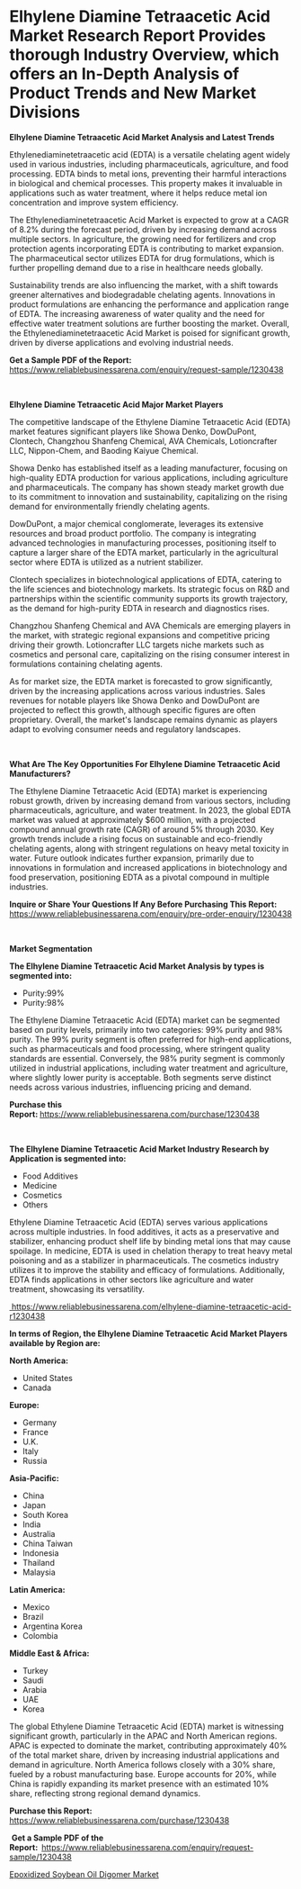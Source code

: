 <p><h1>Elhylene Diamine Tetraacetic Acid Market Research Report Provides thorough Industry Overview, which offers an In-Depth Analysis of Product Trends and New Market Divisions</h1></p><p><strong>Elhylene Diamine Tetraacetic Acid Market Analysis and Latest Trends</strong></p>
<p><p>Ethylenediaminetetraacetic acid (EDTA) is a versatile chelating agent widely used in various industries, including pharmaceuticals, agriculture, and food processing. EDTA binds to metal ions, preventing their harmful interactions in biological and chemical processes. This property makes it invaluable in applications such as water treatment, where it helps reduce metal ion concentration and improve system efficiency.</p><p>The Ethylenediaminetetraacetic Acid Market is expected to grow at a CAGR of 8.2% during the forecast period, driven by increasing demand across multiple sectors. In agriculture, the growing need for fertilizers and crop protection agents incorporating EDTA is contributing to market expansion. The pharmaceutical sector utilizes EDTA for drug formulations, which is further propelling demand due to a rise in healthcare needs globally.</p><p>Sustainability trends are also influencing the market, with a shift towards greener alternatives and biodegradable chelating agents. Innovations in product formulations are enhancing the performance and application range of EDTA. The increasing awareness of water quality and the need for effective water treatment solutions are further boosting the market. Overall, the Ethylenediaminetetraacetic Acid Market is poised for significant growth, driven by diverse applications and evolving industrial needs.</p></p>
<p><strong>Get a Sample PDF of the Report:&nbsp;</strong> <a href="https://www.reliablebusinessarena.com/enquiry/request-sample/1230438?utm_campaign=2095&utm_medium=2&utm_source=Github&utm_content=ia&utm_term=03022025&utm_id=elhylene-diamine-tetraacetic-acid">https://www.reliablebusinessarena.com/enquiry/request-sample/1230438</a></p>
<p>&nbsp;</p>
<p><strong>Elhylene Diamine Tetraacetic Acid Major Market Players</strong></p>
<p><p>The competitive landscape of the Ethylene Diamine Tetraacetic Acid (EDTA) market features significant players like Showa Denko, DowDuPont, Clontech, Changzhou Shanfeng Chemical, AVA Chemicals, Lotioncrafter LLC, Nippon-Chem, and Baoding Kaiyue Chemical. </p><p>Showa Denko has established itself as a leading manufacturer, focusing on high-quality EDTA production for various applications, including agriculture and pharmaceuticals. The company has shown steady market growth due to its commitment to innovation and sustainability, capitalizing on the rising demand for environmentally friendly chelating agents.</p><p>DowDuPont, a major chemical conglomerate, leverages its extensive resources and broad product portfolio. The company is integrating advanced technologies in manufacturing processes, positioning itself to capture a larger share of the EDTA market, particularly in the agricultural sector where EDTA is utilized as a nutrient stabilizer.</p><p>Clontech specializes in biotechnological applications of EDTA, catering to the life sciences and biotechnology markets. Its strategic focus on R&D and partnerships within the scientific community supports its growth trajectory, as the demand for high-purity EDTA in research and diagnostics rises.</p><p>Changzhou Shanfeng Chemical and AVA Chemicals are emerging players in the market, with strategic regional expansions and competitive pricing driving their growth. Lotioncrafter LLC targets niche markets such as cosmetics and personal care, capitalizing on the rising consumer interest in formulations containing chelating agents.</p><p>As for market size, the EDTA market is forecasted to grow significantly, driven by the increasing applications across various industries. Sales revenues for notable players like Showa Denko and DowDuPont are projected to reflect this growth, although specific figures are often proprietary. Overall, the market's landscape remains dynamic as players adapt to evolving consumer needs and regulatory landscapes.</p></p>
<p>&nbsp;</p>
<p><strong>What Are The Key Opportunities For Elhylene Diamine Tetraacetic Acid Manufacturers?</strong></p>
<p><p>The Ethylene Diamine Tetraacetic Acid (EDTA) market is experiencing robust growth, driven by increasing demand from various sectors, including pharmaceuticals, agriculture, and water treatment. In 2023, the global EDTA market was valued at approximately $600 million, with a projected compound annual growth rate (CAGR) of around 5% through 2030. Key growth trends include a rising focus on sustainable and eco-friendly chelating agents, along with stringent regulations on heavy metal toxicity in water. Future outlook indicates further expansion, primarily due to innovations in formulation and increased applications in biotechnology and food preservation, positioning EDTA as a pivotal compound in multiple industries.</p></p>
<p><strong>Inquire or Share Your Questions If Any Before Purchasing This Report:</strong> <a href="https://www.reliablebusinessarena.com/enquiry/pre-order-enquiry/1230438?utm_campaign=2095&utm_medium=2&utm_source=Github&utm_content=ia&utm_term=03022025&utm_id=elhylene-diamine-tetraacetic-acid">https://www.reliablebusinessarena.com/enquiry/pre-order-enquiry/1230438</a></p>
<p>&nbsp;</p>
<p><strong>Market Segmentation</strong></p>
<p><strong>The Elhylene Diamine Tetraacetic Acid Market Analysis by types is segmented into:</strong></p>
<p><ul><li>Purity:99%</li><li>Purity:98%</li></ul></p>
<p><p>The Ethylene Diamine Tetraacetic Acid (EDTA) market can be segmented based on purity levels, primarily into two categories: 99% purity and 98% purity. The 99% purity segment is often preferred for high-end applications, such as pharmaceuticals and food processing, where stringent quality standards are essential. Conversely, the 98% purity segment is commonly utilized in industrial applications, including water treatment and agriculture, where slightly lower purity is acceptable. Both segments serve distinct needs across various industries, influencing pricing and demand.</p></p>
<p><strong>Purchase this Report:&nbsp;</strong><a href="https://www.reliablebusinessarena.com/purchase/1230438?utm_campaign=2095&utm_medium=2&utm_source=Github&utm_content=ia&utm_term=03022025&utm_id=elhylene-diamine-tetraacetic-acid">https://www.reliablebusinessarena.com/purchase/1230438</a></p>
<p>&nbsp;</p>
<p><strong>The Elhylene Diamine Tetraacetic Acid Market Industry Research by Application is segmented into:</strong></p>
<p><ul><li>Food Additives</li><li>Medicine</li><li>Cosmetics</li><li>Others</li></ul></p>
<p><p>Ethylene Diamine Tetraacetic Acid (EDTA) serves various applications across multiple industries. In food additives, it acts as a preservative and stabilizer, enhancing product shelf life by binding metal ions that may cause spoilage. In medicine, EDTA is used in chelation therapy to treat heavy metal poisoning and as a stabilizer in pharmaceuticals. The cosmetics industry utilizes it to improve the stability and efficacy of formulations. Additionally, EDTA finds applications in other sectors like agriculture and water treatment, showcasing its versatility.</p></p>
<p><a href="https://www.reliablebusinessarena.com/elhylene-diamine-tetraacetic-acid-r1230438?utm_campaign=2095&utm_medium=2&utm_source=Github&utm_content=ia&utm_term=03022025&utm_id=elhylene-diamine-tetraacetic-acid">&nbsp;https://www.reliablebusinessarena.com/elhylene-diamine-tetraacetic-acid-r1230438</a></p>
<p><strong>In terms of Region, the Elhylene Diamine Tetraacetic Acid Market Players available by Region are:</strong></p>
<p>
    <p> <strong> North America: </strong>
        <ul>
            <li>United States</li>
            <li>Canada</li>
        </ul>
        </p> 
    <p> <strong> Europe: </strong>
        <ul>
            <li>Germany</li>
            <li>France</li>
            <li>U.K.</li>
            <li>Italy</li>
            <li>Russia</li>
        </ul>
        </p> 
    <p> <strong> Asia-Pacific: </strong>
        <ul>
            <li>China</li>
            <li>Japan</li>
            <li>South Korea</li>
            <li>India</li>
            <li>Australia</li>
            <li>China Taiwan</li>
            <li>Indonesia</li>
            <li>Thailand</li>
            <li>Malaysia</li>
        </ul>
        </p> 
    <p> <strong> Latin America: </strong>
        <ul>
            <li>Mexico</li>
            <li>Brazil</li>
            <li>Argentina Korea</li>
            <li>Colombia</li>
        </ul>
        </p> 
    <p> <strong> Middle East & Africa: </strong>
        <ul>
            <li>Turkey</li>
            <li>Saudi</li>
            <li>Arabia</li>
            <li>UAE</li>
            <li>Korea</li>
        </ul>
    </p>
    </p>
<p><p>The global Ethylene Diamine Tetraacetic Acid (EDTA) market is witnessing significant growth, particularly in the APAC and North American regions. APAC is expected to dominate the market, contributing approximately 40% of the total market share, driven by increasing industrial applications and demand in agriculture. North America follows closely with a 30% share, fueled by a robust manufacturing base. Europe accounts for 20%, while China is rapidly expanding its market presence with an estimated 10% share, reflecting strong regional demand dynamics.</p></p>
<p><strong>Purchase this Report: </strong><a href="https://www.reliablebusinessarena.com/purchase/1230438?utm_campaign=2095&utm_medium=2&utm_source=Github&utm_content=ia&utm_term=03022025&utm_id=elhylene-diamine-tetraacetic-acid">https://www.reliablebusinessarena.com/purchase/1230438</a></p>
<p>&nbsp;<strong>Get a Sample PDF of the Report:&nbsp;&nbsp;</strong><a href="https://www.reliablebusinessarena.com/enquiry/request-sample/1230438?utm_campaign=2095&utm_medium=2&utm_source=Github&utm_content=ia&utm_term=03022025&utm_id=elhylene-diamine-tetraacetic-acid">https://www.reliablebusinessarena.com/enquiry/request-sample/1230438</a></p>
<p><strong></strong></p>
<p><p><a href="https://github.com/mauripalmi/Market-Research-Report-List-6/blob/main/epoxidized-soybean-oil-digomer-market.md?utm_campaign=2095&utm_medium=2&utm_source=Github&utm_content=ia&utm_term=03022025&utm_id=elhylene-diamine-tetraacetic-acid">Epoxidized Soybean Oil Digomer Market</a></p></p>